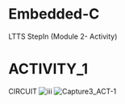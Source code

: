 # Embedded-C
LTTS StepIn (Module 2- Activity)

# ACTIVITY_1
CIRCUIT
![iii](https://user-images.githubusercontent.com/67961861/126868071-cdda4184-f312-41d8-8636-6fcebf986907.PNG)
![Capture3_ACT-1](https://user-images.githubusercontent.com/67961861/126895818-33ff0568-3b47-41a2-aa52-c811e978caa7.PNG)




